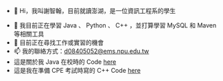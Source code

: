 - 👋 Hi，我叫謝智翰，目前就讀澎湖，是一位資訊工程系的學生
<!-- 👀 I’m interested in ... -->
- 🌱 我目前正在學習 Java 、 Python 、 C++ ，並打算學習 MySQL 和 Maven 等相關工具
- 💞️ 目前正在尋找工作或實習的機會
- 📫 我的聯絡方式：d08405052@ems.npu.edu.tw
- 這是關於我 Java 在校時的 Code [here](https://github.com/Zhan5410/java_course)
- 這是我在準備 CPE 考試時寫的 C++ Code [here](https://github.com/Zhan5410/CPE)

<!---
Zhan5410/Zhan5410 is a ✨ special ✨ repository because its `README.md` (this file) appears on your GitHub profile.
You can click the Preview link to take a look at your changes.
--->
